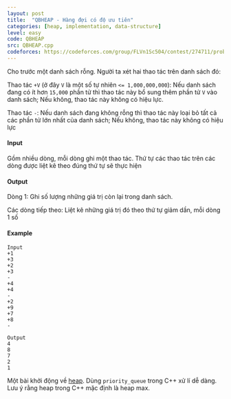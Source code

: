 ```yaml
---
layout: post
title:  "QBHEAP - Hàng đợi có độ ưu tiên"
categories: [heap, implementation, data-structure]
level: easy
code: QBHEAP
src: QBHEAP.cpp
codeforces: https://codeforces.com/group/FLVn1Sc504/contest/274711/problem/H
---
```




Cho trước một danh sách rỗng. Người ta xét hai thao tác trên danh sách đó:

Thao tác `+V` (ở đây `V` là một số tự nhiên `<= 1,000,000,000`): Nếu danh sách đang có ít hơn `15,000` phần tử thì thao tác này bổ sung thêm phần tử `V` vào danh sách; Nếu không, thao tác này không có hiệu lực.

Thao tác `-`: Nếu danh sách đang không rỗng thì thao tác này loại bỏ tất cả các phần tử lớn nhất của danh sách; Nếu không, thao tác này không có hiệu lực

#### Input

Gồm nhiều dòng, mỗi dòng ghi một thao tác. Thứ tự các thao tác trên các dòng được liệt kê theo đúng thứ tự sẽ thực hiện

#### Output

Dòng 1: Ghi số lượng những giá trị còn lại trong danh sách.

Các dòng tiếp theo: Liệt kê những giá trị đó theo thứ tự giảm dần, mỗi dòng 1 số

#### Example

```
Input
+1
+3
+2
+3
-
+4
+4
-
+2
+9
+7
+8
-

Output
4
8 
7 
2 
1 
```

<!--more-->



Một bài khởi động về [heap](https://vnspoj.github.io/category/heap). Dùng `priority_queue` trong C++ xử lí dễ dàng. Lưu ý rằng heap trong C++ mặc định là heap max.
